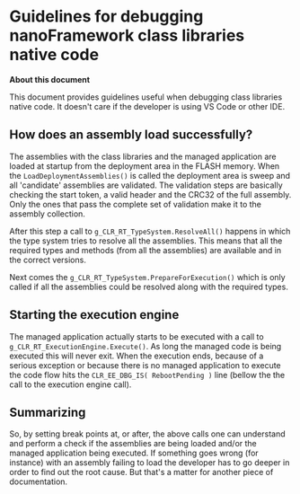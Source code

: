 # Guidelines for debugging **nanoFramework** class libraries native code

**About this document**

This document provides guidelines useful when debugging class libraries native code.
It doesn't care if the developer is using VS Code or other IDE.


## How does an assembly load successfully?

The assemblies with the class libraries and the managed application are loaded at startup from the deployment area in the FLASH memory.
When the `LoadDeploymentAssemblies()` is called the deployment area is sweep and all 'candidate' assemblies are validated. The validation steps are basically checking the start token, a valid header and the CRC32 of the full assembly. Only the ones that pass the complete set of validation make it to the assembly collection.

After this step a call to `g_CLR_RT_TypeSystem.ResolveAll()` happens in which the type system tries to resolve all the assemblies. This means that all the required types and methods (from all the assemblies) are available and in the correct versions.

Next comes the `g_CLR_RT_TypeSystem.PrepareForExecution()` which is only called if all the assemblies could be resolved along with the required types.


## Starting the execution engine

The managed application actually starts to be executed with a call to `g_CLR_RT_ExecutionEngine.Execute()`.
As long the managed code is being executed this will never exit.
When the execution ends, because of a serious exception or because there is no managed application to execute the code flow hits the `CLR_EE_DBG_IS( RebootPending )` line (bellow the the call to the execution engine call).


## Summarizing

So, by setting break points at, or after, the above calls one can understand and perform a check if the assemblies are being loaded and/or the managed application being executed.
If something goes wrong (for instance) with an assembly failing to load the developer has to go deeper in order to find out the root cause. But that's a matter for another piece of documentation.

